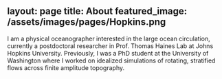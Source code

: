 layout: page
title: About
featured_image: /assets/images/pages/Hopkins.png
---

I am a physical oceanographer interested in the large ocean circulation, currently a postdoctoral researcher in Prof. Thomas Haines Lab at Johns Hopkins University. Previously, I was a PhD student at the University of Washington where I worked on idealized simulations of rotating, stratified flows across finite amplitude topography.